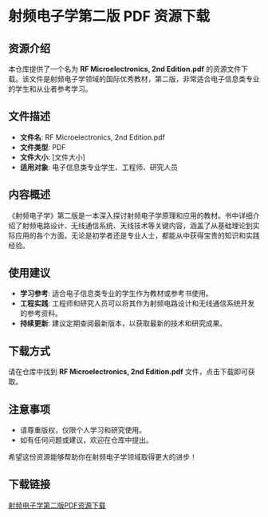 # 射频电子学第二版 PDF 资源下载

## 资源介绍

本仓库提供了一个名为 **RF Microelectronics, 2nd Edition.pdf** 的资源文件下载。该文件是射频电子学领域的国际优秀教材，第二版，非常适合电子信息类专业的学生和从业者参考学习。

## 文件描述

- **文件名**: RF Microelectronics, 2nd Edition.pdf
- **文件类型**: PDF
- **文件大小**: [文件大小]
- **适用对象**: 电子信息类专业学生、工程师、研究人员

## 内容概述

《射频电子学》第二版是一本深入探讨射频电子学原理和应用的教材。书中详细介绍了射频电路设计、无线通信系统、天线技术等关键内容，涵盖了从基础理论到实际应用的各个方面。无论是初学者还是专业人士，都能从中获得宝贵的知识和实践经验。

## 使用建议

- **学习参考**: 适合电子信息类专业的学生作为教材或参考书使用。
- **工程实践**: 工程师和研究人员可以将其作为射频电路设计和无线通信系统开发的参考资料。
- **持续更新**: 建议定期查阅最新版本，以获取最新的技术和研究成果。

## 下载方式

请在仓库中找到 **RF Microelectronics, 2nd Edition.pdf** 文件，点击下载即可获取。

## 注意事项

- 请尊重版权，仅限个人学习和研究使用。
- 如有任何问题或建议，欢迎在仓库中提出。

希望这份资源能够帮助你在射频电子学领域取得更大的进步！

## 下载链接

[射频电子学第二版PDF资源下载](https://pan.quark.cn/s/243802352e1d)